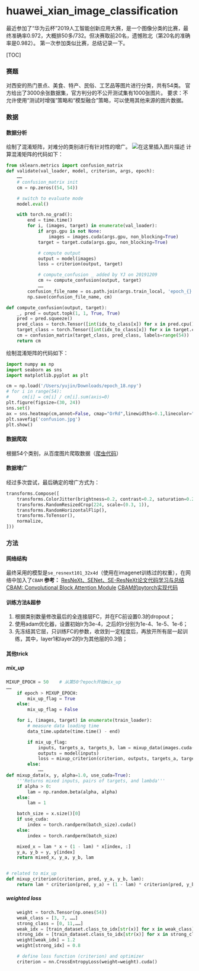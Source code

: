 # huawei_xian_image_classification

最近参加了“华为云杯”2019人工智能创新应用大赛，是一个图像分类的比赛，最终准确率0.972，大概排50多/732。但决赛取前20名，遗憾败北（第20名的准确率是0.982）。
第一次参加类似比赛，总结记录一下。

[TOC]
### 赛题
对西安的热门景点、美食、特产、民俗、工艺品等图片进行分类，共有54类。
官方给出了3000余张数据集，官方判分的不公开测试集有1000张图片。
要求：不允许使用“测试时增强”策略和“模型融合”策略，可以使用其他来源的图片数据。

### 数据
#### 数据分析
绘制了混淆矩阵，对难分的类别进行有针对性的增广。
![在这里插入图片描述](https://img-blog.csdnimg.cn/20191229223729843.png?x-oss-process=image/watermark,type_ZmFuZ3poZW5naGVpdGk,shadow_10,text_aHR0cHM6Ly9ibG9nLmNzZG4ubmV0L3FxXzM5MDU1ODE4,size_16,color_FFFFFF,t_70)
计算混淆矩阵的代码如下：
```python
from sklearn.metrics import confusion_matrix
def validate(val_loader, model, criterion, args, epoch):
	……
    # confusion_matrix init
    cm = np.zeros((54, 54))

    # switch to evaluate mode
    model.eval()

    with torch.no_grad():
        end = time.time()
        for i, (images, target) in enumerate(val_loader):
            if args.gpu is not None:
                images = images.cuda(args.gpu, non_blocking=True)
            target = target.cuda(args.gpu, non_blocking=True)

            # compute output
            output = model(images)
            loss = criterion(output, target)

            # compute_confusion _ added by YJ on 20191209
            cm += compute_confusion(output, target)
            ……
        confusion_file_name = os.path.join(args.train_local, 'epoch_{}.npy'.format(epoch))
        np.save(confusion_file_name, cm)

def compute_confusion(output, target):
    _, pred = output.topk(1, 1, True, True)
    pred = pred.squeeze()
    pred_class = torch.Tensor([int(idx_to_class[x]) for x in pred.cpu().numpy().tolist()]).int()
    target_class = torch.Tensor([int(idx_to_class[x]) for x in target.cpu().numpy().tolist()]).int()
    cm = confusion_matrix(target_class, pred_class, labels=range(54))
    return cm
```
绘制混淆矩阵的代码如下：
```python
import numpy as np
import seaborn as sns
import matplotlib.pyplot as plt

cm = np.load('/Users/yujin/Downloads/epoch_18.npy')
# for i in range(54):
#     cm[i] = cm[i] / cm[i].sum(axis=0)
plt.figure(figsize=(30, 24))
sns.set()
ax = sns.heatmap(cm,annot=False, cmap="OrRd",linewidths=0.1,linecolor="white")
plt.savefig('confusion.jpg')
plt.show()
```
#### 数据爬取
根据54个类别，从百度图片爬取数据（[爬虫代码](https://github.com/kong36088/BaiduImageSpider)）
#### 数据增广
经过多次尝试，最后确定的增广方式为：
```python
transforms.Compose([
	transforms.ColorJitter(brightness=0.2, contrast=0.2, saturation=0.2, hue=0.08),
	transforms.RandomResizedCrop(224, scale=(0.3, 1)),
	transforms.RandomHorizontalFlip(),
	transforms.ToTensor(),
	normalize,
]))
```
### 方法
#### 网络结构
最终采用的模型是```se_resnext101_32x4d```（使用在imagenet训练过的权重），在网络中加入了```CBAM```
**参考：**
[ResNeXt、SENet、SE-ResNeXt论文代码学习与总结](https://blog.csdn.net/xzy528521717/article/details/86582889)
[CBAM: Convolutional Block Attention Module](https://blog.csdn.net/seniusen/article/details/90166359)
[CBAM的pytorch实现代码](https://github.com/xyxy875/huawei_xian_image_classification/blob/master/pretrained_models/models/senet.py)

#### 训练方法&超参
1. 根据类别数量修改最后的全连接层FC，并在FC前设置0.3的dropout；
2. 使用adam优化器，设置初始lr为3e-4，之后的lr分别为1e-4、1e-5、1e-6；
3. 先冻结其它层，只训练FC的参数，收敛到一定程度后，再放开所有层一起训练，其中，layer1和layer2的lr为其他层的0.3倍；

#### 其他trick
##### mix_up
```python
MIXUP_EPOCH = 50	# 从第50个epoch开始mix_up
……
    if epoch > MIXUP_EPOCH:
        mix_up_flag = True
    else:
        mix_up_flag = False

    for i, (images, target) in enumerate(train_loader):
        # measure data loading time
        data_time.update(time.time() - end)

        if mix_up_flag:
            inputs, targets_a, targets_b, lam = mixup_data(images.cuda(), target.cuda(), alpha=1.0)  # related to mix_up
            outputs = model(inputs)
            loss = mixup_criterion(criterion, outputs, targets_a, targets_b, lam)  # related to mix_up
        else:
        	……
def mixup_data(x, y, alpha=1.0, use_cuda=True):
    '''Returns mixed inputs, pairs of targets, and lambda'''
    if alpha > 0:
        lam = np.random.beta(alpha, alpha)
    else:
        lam = 1

    batch_size = x.size()[0]
    if use_cuda:
        index = torch.randperm(batch_size).cuda()
    else:
        index = torch.randperm(batch_size)

    mixed_x = lam * x + (1 - lam) * x[index, :]
    y_a, y_b = y, y[index]
    return mixed_x, y_a, y_b, lam


# related to mix_up
def mixup_criterion(criterion, pred, y_a, y_b, lam):
    return lam * criterion(pred, y_a) + (1 - lam) * criterion(pred, y_b)
```
##### weighted loss
```python
    weight = torch.Tensor(np.ones(54))
    weak_class = [3, 7, ……]
    strong_class = [0, 11,……]
    weak_idx = [train_dataset.class_to_idx[str(x)] for x in weak_class]
    strong_idx = [train_dataset.class_to_idx[str(x)] for x in strong_class]
    weight[weak_idx] = 1.2
    weight[strong_idx] = 0.8

    # define loss function (criterion) and optimizer
    criterion = nn.CrossEntropyLoss(weight=weight).cuda()
```

